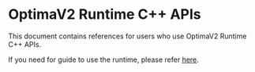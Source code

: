 OptimaV2 Runtime C++ APIs
=========================

This document contains references for users who use OptimaV2 Runtime C++ APIs.

If you need for guide to use the runtime, please refer [here](../../guide/inference.md).
